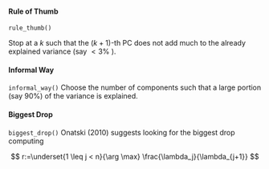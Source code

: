 #### Rule of Thumb
`rule_thumb()`

Stop at a $k$ such that the $(k+1)$-th PC does not add much to the already explained variance (say $<3 \%$ ).


#### Informal Way
`informal_way()`
Choose the number of components such that a large portion (say 90\%) of the variance is explained.


#### Biggest Drop
`biggest_drop()` 
Onatski (2010) suggests looking for the biggest drop computing

$$
r:=\underset{1 \leq j < n}{\arg \max} \frac{\lambda_j}{\lambda_{j+1}} 
$$